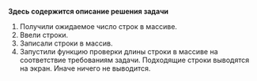 **Здесь содержится описание решения задачи**

1. Получили ожидаемое число строк в массиве.
2. Ввели строки.
3. Записали строки в массив.
4. Запустили функцию проверки длины строки в массиве на соответствие требованиям задачи. Подходящие строки выводятся на экран. Иначе ничего не выводится.